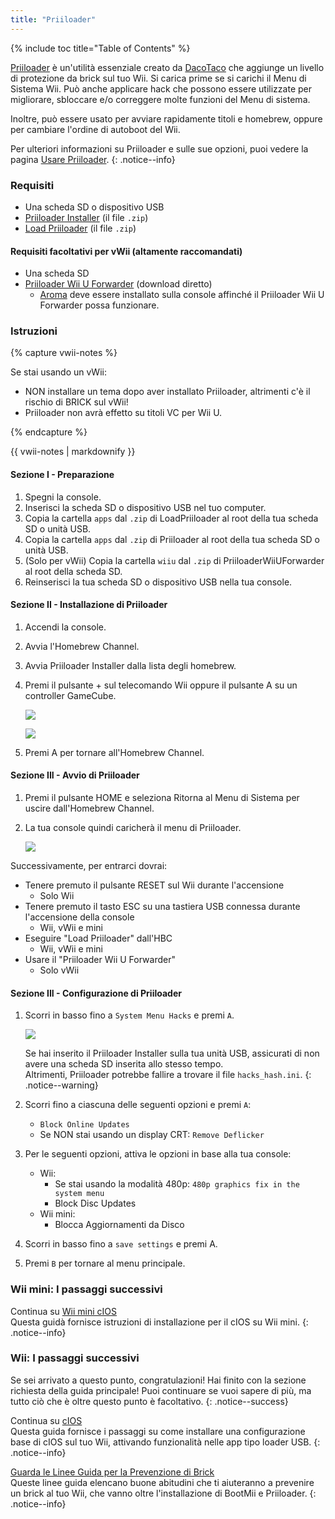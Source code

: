 ```yaml
---
title: "Priiloader"
---
```


{% include toc title="Table of Contents" %}

[Priiloader](https://github.com/DacoTaco/priiloader) è un'utilità essenziale creato da [DacoTaco](https://github.com/DacoTaco) che aggiunge un livello di protezione da brick sul tuo Wii. Si carica prime se si carichi il Menu di Sistema Wii. Può anche applicare hack che possono essere utilizzate per migliorare, sbloccare e/o correggere molte funzioni del Menu di sistema.

Inoltre, può essere usato per avviare rapidamente titoli e homebrew, oppure per cambiare l'ordine di autoboot del Wii.


Per ulteriori informazioni su Priiloader e sulle sue opzioni, puoi vedere la pagina [Usare Priiloader](priiloader-usage).
{: .notice--info}

### Requisiti

* Una scheda SD o dispositivo USB
* [Priiloader Installer](https://oscwii.org/library/app/priiloader) (il file `.zip`)
* [Load Priiloader](https://oscwii.org/library/app/loadpriiloader) (il file `.zip`)

#### Requisiti facoltativi per vWii (altamente raccomandati)

* Una scheda SD
* [Priiloader Wii U Forwarder](https://github.com/DacoTaco/priiloader/releases/download/0.10.0/PriiloaderWiiUForwarder.zip) (download diretto)
    * [Aroma](https://wiiu.hacks.guide/#/aroma/getting-started) deve essere installato sulla console affinché il Priiloader Wii U Forwarder possa funzionare.

### Istruzioni

{% capture vwii-notes %}

Se stai usando un vWii:

+ NON installare un tema dopo aver installato Priiloader, altrimenti c'è il rischio di BRICK sul vWii!
+ Priiloader non avrà effetto su titoli VC per Wii U.

{% endcapture %}

<div class="notice--danger">{{ vwii-notes | markdownify }}</div>

#### Sezione I - Preparazione

1. Spegni la console.
1. Inserisci la scheda SD o dispositivo USB nel tuo computer.
1. Copia la cartella `apps` dal `.zip` di LoadPriiloader al root della tua scheda SD o unità USB.
1. Copia la cartella `apps` dal `.zip` di Priiloader al root della tua scheda SD o unità USB.
1. (Solo per vWii) Copia la cartella `wiiu` dal `.zip` di PriiloaderWiiUForwarder al root della scheda SD.
1. Reinserisci la tua scheda SD o dispositivo USB nella tua console.

#### Sezione II - Installazione di Priiloader

1. Accendi la console.
1. Avvia l'Homebrew Channel.
1. Avvia Priiloader Installer dalla lista degli homebrew.
1. Premi il pulsante + sul telecomando Wii oppure il pulsante A su un controller GameCube.

    ![](/images/priiloader/installer.png)

    ![](/images/priiloader/installing.png)

1. Premi A per tornare all'Homebrew Channel.

#### Sezione III - Avvio di Priiloader

1. Premi il pulsante HOME e seleziona Ritorna al Menu di Sistema per uscire dall'Homebrew Channel.
1. La tua console quindi caricherà il menu di Priiloader.

    ![](/images/priiloader/menu.png)

Successivamente, per entrarci dovrai:

+ Tenere premuto il pulsante RESET sul Wii durante l'accensione
    + Solo Wii
+ Tenere premuto il tasto ESC su una tastiera USB connessa durante l'accensione della console
    + Wii, vWii e mini
+ Eseguire "Load Priiloader" dall'HBC
    + Wii, vWii e mini
+ Usare il "Priiloader Wii U Forwarder"
    + Solo vWii

#### Sezione III - Configurazione di Priiloader

1. Scorri in basso fino a `System Menu Hacks` e premi `A`.

    ![](/images/priiloader/menu_hacks.png)

    Se hai inserito il Priiloader Installer sulla tua unità USB, assicurati di non avere una scheda SD inserita allo stesso tempo. <br> Altrimenti, Priiloader potrebbe fallire a trovare il file `hacks_hash.ini`.
    {: .notice--warning}

1. Scorri fino a ciascuna delle seguenti opzioni e premi `A`:
    + `Block Online Updates`
    + Se NON stai usando un display CRT: `Remove Deflicker`
1. Per le seguenti opzioni, attiva le opzioni in base alla tua console:
    + Wii:
        + Se stai usando la modalità 480p: `480p graphics fix in the system menu`
        + Block Disc Updates
    + Wii mini:
        + Blocca Aggiornamenti da Disco
1. Scorri in basso fino a `save settings` e premi A.
1. Premi `B` per tornare al menu principale.

### Wii mini: I passaggi successivi

Continua su [Wii mini cIOS](cios-mini)<br> Questa guidà fornisce istruzioni di installazione per il cIOS su Wii mini.
{: .notice--info}

### Wii: I passaggi successivi

Se sei arrivato a questo punto, congratulazioni! Hai finito con la sezione richiesta della guida principale! Puoi continuare se vuoi sapere di più, ma tutto ciò che è oltre questo punto è facoltativo.
{: .notice--success}

Continua su [cIOS](cios)<br> Questa guida fornisce i passaggi su come installare una configurazione base di cIOS sul tuo Wii, attivando funzionalità nelle app tipo loader USB.
{: .notice--info}

[Guarda le Linee Guida per la Prevenzione di Brick](bricks#brick-prevention)<br> Queste linee guida elencano buone abitudini che ti aiuteranno a prevenire un brick al tuo Wii, che vanno oltre l'installazione di BootMii e Priiloader.
{: .notice--info}
